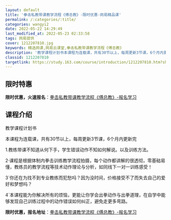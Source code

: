 ```yaml
---
layout: default
title: '拳击私教带课教学流程《傅总教》-限时优惠-网易精品课'
permalink: /:categories/:title/
categories: wangyi2
date: 2022-05-22 14:29:49
last_modified_at: 2022-05-23 02:33:58
tags: 网易提供
cover: 1212207810.jpg
keywords: 精选网课,网易云课堂,拳击私教带课教学流程《傅总教》
description: '教学课程计划书本课程为连载课，共有30节以上，每周更新3节课，6个月内更新完1.教练带课不知道从何下手，学生错误动作不知'
classid: 1212207810
targetlink: https://study.163.com/course/introduction/1212207810.htm?share=1&shareId=1025206652&utm_campaign=share&utm_medium=iphoneShare&utm_source=&utm_u=1025206652
---
```


## 限时特惠

**限时优惠，火速报名**：[拳击私教带课教学流程《傅总教》-报名学习](https://study.163.com/course/introduction/1212207810.htm?share=1&shareId=1025206652&utm_campaign=share&utm_medium=iphoneShare&utm_source=&utm_u=1025206652)

## 课程介绍

教学课程计划书

本课程为连载课，共有30节以上，每周更新3节课，6个月内更新完



1.教练带课不知道从何下手，学生错误动作不知如何解说。以及训练方法。



2·课程是根据体制内拳击训练教学流程拍摄，每个动作都讲解的很透彻，零基础易懂，教练员的教学流程等技术动作理论与分析，如同线下一对一训练感受！



3`你还在为找不到专业教练而犯愁吗？因为没时间，价格接受不了而失去自己的爱好和梦想吗？



4`本课程能为你解决所有的烦恼，更能让你学会出拳动作与出拳道理，在自学中能够发现自己训练过程中的动作错误如何纠正，避免走更多弯路。

**限时优惠，报名地址**：[拳击私教带课教学流程《傅总教》-报名学习](https://study.163.com/course/introduction/1212207810.htm?share=1&shareId=1025206652&utm_campaign=share&utm_medium=iphoneShare&utm_source=&utm_u=1025206652)

